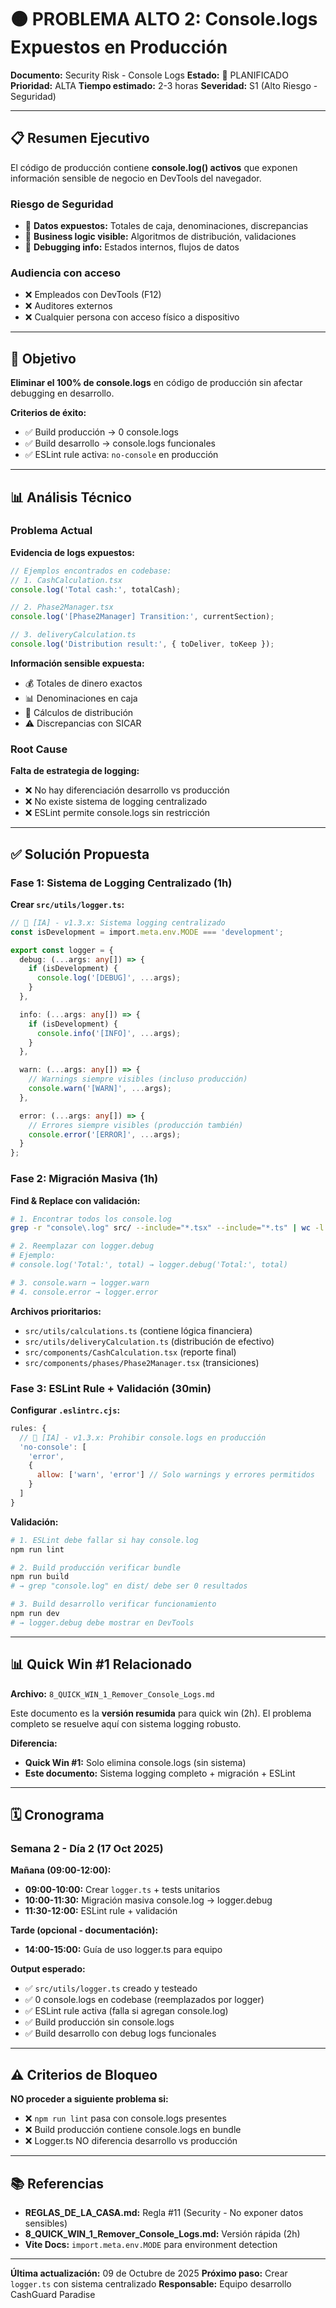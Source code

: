 # 🟠 PROBLEMA ALTO 2: Console.logs Expuestos en Producción

**Documento:** Security Risk - Console Logs
**Estado:** 📝 PLANIFICADO
**Prioridad:** ALTA
**Tiempo estimado:** 2-3 horas
**Severidad:** S1 (Alto Riesgo - Seguridad)

---

## 📋 Resumen Ejecutivo

El código de producción contiene **console.log() activos** que exponen información sensible de negocio en DevTools del navegador.

### Riesgo de Seguridad
- 🔴 **Datos expuestos:** Totales de caja, denominaciones, discrepancias
- 🔴 **Business logic visible:** Algoritmos de distribución, validaciones
- 🔴 **Debugging info:** Estados internos, flujos de datos

### Audiencia con acceso
- ❌ Empleados con DevTools (F12)
- ❌ Auditores externos
- ❌ Cualquier persona con acceso físico a dispositivo

---

## 🎯 Objetivo

**Eliminar el 100% de console.logs** en código de producción sin afectar debugging en desarrollo.

**Criterios de éxito:**
- ✅ Build producción → 0 console.logs
- ✅ Build desarrollo → console.logs funcionales
- ✅ ESLint rule activa: `no-console` en producción

---

## 📊 Análisis Técnico

### Problema Actual

**Evidencia de logs expuestos:**
```typescript
// Ejemplos encontrados en codebase:
// 1. CashCalculation.tsx
console.log('Total cash:', totalCash);

// 2. Phase2Manager.tsx
console.log('[Phase2Manager] Transition:', currentSection);

// 3. deliveryCalculation.ts
console.log('Distribution result:', { toDeliver, toKeep });
```

**Información sensible expuesta:**
- 💰 Totales de dinero exactos
- 📊 Denominaciones en caja
- 🔢 Cálculos de distribución
- ⚠️ Discrepancias con SICAR

### Root Cause

**Falta de estrategia de logging:**
- ❌ No hay diferenciación desarrollo vs producción
- ❌ No existe sistema de logging centralizado
- ❌ ESLint permite console.logs sin restricción

---

## ✅ Solución Propuesta

### Fase 1: Sistema de Logging Centralizado (1h)

**Crear `src/utils/logger.ts`:**
```typescript
// 🤖 [IA] - v1.3.x: Sistema logging centralizado
const isDevelopment = import.meta.env.MODE === 'development';

export const logger = {
  debug: (...args: any[]) => {
    if (isDevelopment) {
      console.log('[DEBUG]', ...args);
    }
  },

  info: (...args: any[]) => {
    if (isDevelopment) {
      console.info('[INFO]', ...args);
    }
  },

  warn: (...args: any[]) => {
    // Warnings siempre visibles (incluso producción)
    console.warn('[WARN]', ...args);
  },

  error: (...args: any[]) => {
    // Errores siempre visibles (producción también)
    console.error('[ERROR]', ...args);
  }
};
```

### Fase 2: Migración Masiva (1h)

**Find & Replace con validación:**
```bash
# 1. Encontrar todos los console.log
grep -r "console\.log" src/ --include="*.tsx" --include="*.ts" | wc -l

# 2. Reemplazar con logger.debug
# Ejemplo:
# console.log('Total:', total) → logger.debug('Total:', total)

# 3. console.warn → logger.warn
# 4. console.error → logger.error
```

**Archivos prioritarios:**
- `src/utils/calculations.ts` (contiene lógica financiera)
- `src/utils/deliveryCalculation.ts` (distribución de efectivo)
- `src/components/CashCalculation.tsx` (reporte final)
- `src/components/phases/Phase2Manager.tsx` (transiciones)

### Fase 3: ESLint Rule + Validación (30min)

**Configurar `.eslintrc.cjs`:**
```javascript
rules: {
  // 🤖 [IA] - v1.3.x: Prohibir console.logs en producción
  'no-console': [
    'error',
    {
      allow: ['warn', 'error'] // Solo warnings y errores permitidos
    }
  ]
}
```

**Validación:**
```bash
# 1. ESLint debe fallar si hay console.log
npm run lint

# 2. Build producción verificar bundle
npm run build
# → grep "console.log" en dist/ debe ser 0 resultados

# 3. Build desarrollo verificar funcionamiento
npm run dev
# → logger.debug debe mostrar en DevTools
```

---

## 📊 Quick Win #1 Relacionado

**Archivo:** `8_QUICK_WIN_1_Remover_Console_Logs.md`

Este documento es la **versión resumida** para quick win (2h).
El problema completo se resuelve aquí con sistema logging robusto.

**Diferencia:**
- **Quick Win #1:** Solo elimina console.logs (sin sistema)
- **Este documento:** Sistema logging completo + migración + ESLint

---

## 🗓️ Cronograma

### Semana 2 - Día 2 (17 Oct 2025)

**Mañana (09:00-12:00):**
- **09:00-10:00:** Crear `logger.ts` + tests unitarios
- **10:00-11:30:** Migración masiva console.log → logger.debug
- **11:30-12:00:** ESLint rule + validación

**Tarde (opcional - documentación):**
- **14:00-15:00:** Guía de uso logger.ts para equipo

**Output esperado:**
- ✅ `src/utils/logger.ts` creado y testeado
- ✅ 0 console.logs en codebase (reemplazados por logger)
- ✅ ESLint rule activa (falla si agregan console.log)
- ✅ Build producción sin console.logs
- ✅ Build desarrollo con debug logs funcionales

---

## ⚠️ Criterios de Bloqueo

**NO proceder a siguiente problema si:**
- ❌ `npm run lint` pasa con console.logs presentes
- ❌ Build producción contiene console.logs en bundle
- ❌ Logger.ts NO diferencia desarrollo vs producción

---

## 📚 Referencias

- **REGLAS_DE_LA_CASA.md:** Regla #11 (Security - No exponer datos sensibles)
- **8_QUICK_WIN_1_Remover_Console_Logs.md:** Versión rápida (2h)
- **Vite Docs:** `import.meta.env.MODE` para environment detection

---

**Última actualización:** 09 de Octubre de 2025
**Próximo paso:** Crear `logger.ts` con sistema centralizado
**Responsable:** Equipo desarrollo CashGuard Paradise
